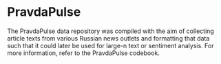 # PravdaPulse

The PravdaPulse data repository was compiled with the aim of collecting article texts from various Russian news outlets and formatting that data such that it could later be used for large-n text or sentiment analysis. For more information, refer to the PravdaPulse codebook.

